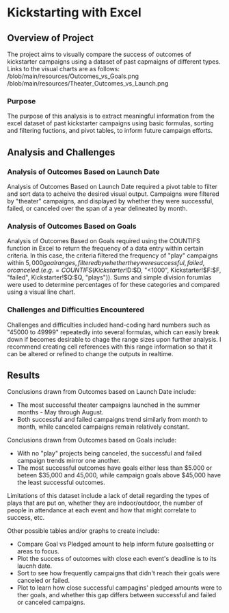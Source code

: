# Kickstarting with Excel

## Overview of Project
The project aims to visually compare the success of outcomes of kickstarter campaigns using a dataset of past capmaigns of different types. Links to the visual charts are as follows:
/blob/main/resources/Outcomes_vs_Goals.png
/blob/main/resources/Theater_Outcomes_vs_Launch.png


### Purpose
The purpose of this analysis is to extract meaningful information from the excel dataset of past kickstarter campaigns using basic formulas, sorting and filtering fuctions, and pivot tables, to inform future campaign efforts. 

## Analysis and Challenges

### Analysis of Outcomes Based on Launch Date
Analysis of Outcomes Based on Launch Date required a pivot table to filter and sort data to acheive the desired visual output. Campaigns were filtered by "theater" campaigns, and displayed by whether they were successful, failed, or canceled over the span of a year delineated by month. 

### Analysis of Outcomes Based on Goals
Analysis of Outcomes Based on Goals required using the COUNTIFS function in Excel to return the frequency of a data entry within certain criteria. In this case, the criteria filtered the frequency of "play" campaigns within $5,000 goal ranges, filtered by whether they were successful, failed, or canceled. (e.g. =COUNTIFS(Kickstarter!$D:$D, "<1000",  Kickstarter!$F:$F, "failed", Kickstarter!$Q:$Q, "plays")). Sums and simple division forumlas were used to determine percentages of for these categories and compared using a visual line chart. 

### Challenges and Difficulties Encountered
Challenges and difficulties included hand-coding hard numbers such as "45000 to 49999" repeatedly into several formulas, which can easily break down if becomes desirable to chage the range sizes upon further analysis. I recommend creating cell references with this range information so that it can be altered or refined to change the outputs in realtime. 


## Results
Conclusions drawn from Outcomes based on Launch Date include:
- The most successful theater campaigns launched in the summer months - May through August.
- Both successful and failed campaigns trend similarly from month to month, while canceled campaigns remain relatively constant. 


Conclusions drawn from Outcomes based on Goals include:
- With no "play" projects being canceled, the successful and failed campaign trends mirror one another. 
- The most successful outcomes have goals either less than $5.000 or beteen $35,000 and 45,000, while campaign goals above $45,000 have the least successful outcomes. 

Limitations of this dataset include a lack of detail regarding the types of plays that are put on, whether they are indoor/outdoor, the number of people in attendance at each event and how that might correlate to success, etc. 


Other possible tables and/or graphs to create include:
- Compare Goal vs Pledged amount to help inform future goalsetting or areas to focus.
- Plot the success of outcomes with close each event's deadline is to its laucnh date. 
- Sort to see how frequently campaigns that didn't reach their goals were canceled or failed. 
- Plot to learn how close successful campagins' pledged amounts were to ther goals, and whether this gap differs between successful and failed or canceled campaigns.  

